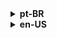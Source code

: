 
<details>
 <summary><strong>pt-BR</strong></summary>
 


<h2 align-text="center">Feliz em receber sua visita!</h2>

</h4>Meu nome é Raphael Pereira. Atualmente, moro no Rio de Janeiro.
</br>
</br>

  Sobre mim:
  - 📜 Graduando em Ciência da Computação - UFRJ.
  - 🌱 Atualmente trabalhando com: Node, Express, Typescript, Linux.
  - 🚀 **Objetivos para 2023:** Aprender mais sobre serviços AWS.
  - 💛 Path of Exile, Meditação e Corrida.

  Contatos:
  <br/>
  <a href="https://stackoverflow.com/users/12899875/rphsantos?tab=profile" target="_blank"/>
    <img src="https://img.shields.io/badge/stackOverFlow-informational?style=plastic&logo=Stack%20Overflow&logoColor=white&color=orange&labelColor=orange"/>
  </a>
  <a href="https://www.linkedin.com/in/rphsantos7/" target="_blank"/>
    <img src="https://img.shields.io/badge/Linkedin-informational?style=plastic&logo=LinkedIn&logoColor=white&color=blue&labelColor=blue"/>
   </a>
  <br/>
  <a href="https://www.instagram.com/rphsantos7/" target="_blank"/>
    <img src="https://img.shields.io/badge/Instagram-informational?style=plastic&logo=Instagram&logoColor=white&color=e4405f&labelColor=e4405f"/>
  </a>
  <a href="mailto:rph.santos@outlook.com?subject=[GitHub]" target="_blank"/>
    <img src="https://img.shields.io/badge/Outlook-informational?style=plastic&logo=Microsoft Outlook&logoColor=white&color=0078D4&labelColor=0078D4"/>
  </a>
  <br>
  <h2 align="center">⚙️ Ferramentas e Tecnologias 🔩</h2>

  <div align="center">

   ![](https://img.shields.io/badge/Express-informational?style=flat-square&logo=express&logoColor=green&color=black&labelColor=black)
    ![](https://img.shields.io/badge/node-informational?style=flat-square&logo=Node.js&logoColor=green&color=black&labelColor=black)
    ![](https://img.shields.io/badge/mysql-informational?style=flat-square&logo=mysql&logoColor=blackblue&color=black&labelColor=black)
    ![](https://img.shields.io/badge/typescript-informational?style=flat-square&logo=typescript&logoColor=blue&color=black&labelColor=black)
    ![](https://img.shields.io/badge/squelize-informational?style=flat-square&logo=Sequelize&logoColor=blue&color=black&labelColor=black)
    ![](https://img.shields.io/badge/prisma-informational?style=flat-square&logo=prisma&logoColor=white&color=black&labelColor=black)
    ![](https://img.shields.io/badge/mongodb-informational?style=flat-square&logo=mongodb&logoColor=lightgreen&color=black&labelColor=black)
    ![](https://img.shields.io/badge/Docker-informational?style=flat-square&logo=Docker&logoColor=lightblue&color=black&labelColor=black)
    ![](https://img.shields.io/badge/html-informational?style=flat-square&logo=html5&logoColor=orange&color=black&labelColor=black)
    ![](https://img.shields.io/badge/css-informational?style=flat-square&logo=css3&logoColor=blue&color=black&labelColor=black)
    ![](https://img.shields.io/badge/bootstrap-informational?style=flat-square&logo=bootstrap&logoColor=purple&color=black&labelColor=black)  
    ![](https://img.shields.io/badge/javascript-informational?style=flat-square&logo=javascript&logoColor=yellow&color=black&labelColor=black)
    ![](https://img.shields.io/badge/redux-informational?style=flat-square&logo=redux&logoColor=purple&color=black&labelColor=black)
    ![](https://img.shields.io/badge/react-informational?style=flat-square&logo=react&logoColor=lightblue&color=black&labelColor=black)
    ![](https://img.shields.io/badge/Jest-informational?style=flat-square&logo=jest&logoColor=darkred&color=black&labelColor=black)
    ![](https://img.shields.io/badge/Puppeteer-informational?style=flat-square&logo=puppeteer&logoColor=oceangreen&color=black&labelColor=black)
    ![](https://img.shields.io/badge/Mocha-informational?style=flat-square&logo=mocha&logoColor=lightbrown&color=black&labelColor=black)

  </div>


  
<h2 align="center">GitHub Stats</h2>

  <div align="center">
    <a align="center" href="https://github.com/anuraghazra/github-readme-stats">
      <img src="https://github-readme-stats.vercel.app/api/top-langs/?username=anuraghazra&hide=GLSL,rust,css,go,python,shell,objective-c,assembly&langs_count=3&show_icons=true&line_height=27&count_private=true&title_color=ffffff&text_color=c9cacc&icon_color=2bbc8a&bg_color=1d1f21" />
    </a>
    <a align="right" href="https://github.com/anuraghazra/github-readme-stats">
        <img src="https://github-readme-stats.vercel.app/api?username=rphsantos1995&show_icons=true&hide_rank=true&include_all_commits=true&line_height=27&count_private=true&title_color=ffffff&text_color=c9cacc&icon_color=2bbc8a&bg_color=1d1f21" />
    </a>
  </div>
  <!--
  <a align="center" target="_blank" href="https://github.com/rphsantos1995/backend-playground-trybe">
    <img src="https://github-readme-stats.vercel.app/api/pin/?username=rphsantos1995&repo=backend-playground-trybe&title_color=ffffff&text_color=c9cacc&icon_color=2bbc8a&bg_color=1d1f21" />
  </a>
  <a align="center" target="_blank" href="https://github.com/rphsantos1995/rphsantos1995.github.io">
    <img  src="https://github-readme-stats.vercel.app/api/pin/?username=rphsantos1995&repo=rphsantos1995.github.io&title_color=ffffff&text_color=c9cacc&icon_color=2bbc8a&bg_color=1d1f21" />
  </a>
  -->



 
</details>


<details>
 <summary><strong>en-US</strong></summary>

<h2 align-text="center">I'm happy to see you here!</h2>

</h4>My name is Raphael Pereira. I'm located in Rio de Janeiro, Brazil.
</br>
</br>

  About me:
  - 📜 Computer Science student - UFRJ.
  - 🌱 Currently working with: Node, Express, Typescript, Linux.
  - 🚀 **2023 Goals:** Learn more about AWS services.
  - 💛 Path of Exile, Meditation and Running.

  You can find me on:
  <br/>
  <a href="https://stackoverflow.com/users/12899875/rphsantos?tab=profile" target="_blank"/>
    <img src="https://img.shields.io/badge/stackOverFlow-informational?style=plastic&logo=Stack%20Overflow&logoColor=white&color=orange&labelColor=orange"/>
  </a>
  <a href="https://www.linkedin.com/in/rphsantos7/" target="_blank"/>
    <img src="https://img.shields.io/badge/Linkedin-informational?style=plastic&logo=LinkedIn&logoColor=white&color=blue&labelColor=blue"/>
   </a>
  <br/>
  <a href="https://www.instagram.com/rphsantos7/" target="_blank"/>
    <img src="https://img.shields.io/badge/Instagram-informational?style=plastic&logo=Instagram&logoColor=white&color=e4405f&labelColor=e4405f"/>
  </a>
  <a href="mailto:rph.santos@outlook.com?subject=[GitHub]" target="_blank"/>
    <img src="https://img.shields.io/badge/Outlook-informational?style=plastic&logo=Microsoft Outlook&logoColor=white&color=0078D4&labelColor=0078D4"/>
  </a>
  <br>
  <h2 align="center">⚙️ Technologies & Tools 🔩</h2>

  <p align="center"/> Some technologies i'm studying and working with in the past 12 months

  <div align="center">

   ![](https://img.shields.io/badge/Express-informational?style=flat-square&logo=express&logoColor=green&color=black&labelColor=black)
    ![](https://img.shields.io/badge/node-informational?style=flat-square&logo=Node.js&logoColor=green&color=black&labelColor=black)
    ![](https://img.shields.io/badge/mysql-informational?style=flat-square&logo=mysql&logoColor=blackblue&color=black&labelColor=black)
    ![](https://img.shields.io/badge/typescript-informational?style=flat-square&logo=typescript&logoColor=blue&color=black&labelColor=black)
    ![](https://img.shields.io/badge/squelize-informational?style=flat-square&logo=Sequelize&logoColor=blue&color=black&labelColor=black)
    ![](https://img.shields.io/badge/prisma-informational?style=flat-square&logo=prisma&logoColor=white&color=black&labelColor=black)
    ![](https://img.shields.io/badge/mongodb-informational?style=flat-square&logo=mongodb&logoColor=lightgreen&color=black&labelColor=black)
    ![](https://img.shields.io/badge/Docker-informational?style=flat-square&logo=Docker&logoColor=lightblue&color=black&labelColor=black)
    ![](https://img.shields.io/badge/html-informational?style=flat-square&logo=html5&logoColor=orange&color=black&labelColor=black)
    ![](https://img.shields.io/badge/css-informational?style=flat-square&logo=css3&logoColor=blue&color=black&labelColor=black)
    ![](https://img.shields.io/badge/bootstrap-informational?style=flat-square&logo=bootstrap&logoColor=purple&color=black&labelColor=black)  
    ![](https://img.shields.io/badge/javascript-informational?style=flat-square&logo=javascript&logoColor=yellow&color=black&labelColor=black)
    ![](https://img.shields.io/badge/redux-informational?style=flat-square&logo=redux&logoColor=purple&color=black&labelColor=black)
    ![](https://img.shields.io/badge/react-informational?style=flat-square&logo=react&logoColor=lightblue&color=black&labelColor=black)
    ![](https://img.shields.io/badge/Jest-informational?style=flat-square&logo=jest&logoColor=darkred&color=black&labelColor=black)
    ![](https://img.shields.io/badge/Puppeteer-informational?style=flat-square&logo=puppeteer&logoColor=oceangreen&color=black&labelColor=black)
    ![](https://img.shields.io/badge/Mocha-informational?style=flat-square&logo=mocha&logoColor=lightbrown&color=black&labelColor=black)

  </div>
  
  
  
 <h2 align="center">GitHub Stats</h2>

  <div align="center">
    <a align="center" href="https://github.com/anuraghazra/github-readme-stats">
      <img src="https://github-readme-stats.vercel.app/api/top-langs/?username=anuraghazra&hide=GLSL,rust,css,go,python,shell,objective-c,assembly&langs_count=3&show_icons=true&line_height=27&count_private=true&title_color=ffffff&text_color=c9cacc&icon_color=2bbc8a&bg_color=1d1f21" />
    </a>
    <a align="right" href="https://github.com/anuraghazra/github-readme-stats">
        <img src="https://github-readme-stats.vercel.app/api?username=rphsantos1995&show_icons=true&hide_rank=true&include_all_commits=true&line_height=27&count_private=true&title_color=ffffff&text_color=c9cacc&icon_color=2bbc8a&bg_color=1d1f21" />
    </a>
  </div>
  <!--
  <a align="center" target="_blank" href="https://github.com/rphsantos1995/backend-playground-trybe">
    <img src="https://github-readme-stats.vercel.app/api/pin/?username=rphsantos1995&repo=backend-playground-trybe&title_color=ffffff&text_color=c9cacc&icon_color=2bbc8a&bg_color=1d1f21" />
  </a>
  <a align="center" target="_blank" href="https://github.com/rphsantos1995/rphsantos1995.github.io">
    <img  src="https://github-readme-stats.vercel.app/api/pin/?username=rphsantos1995&repo=rphsantos1995.github.io&title_color=ffffff&text_color=c9cacc&icon_color=2bbc8a&bg_color=1d1f21" />
  </a>
  -->

  
  
  
  
  
  
</details>



  </br>



